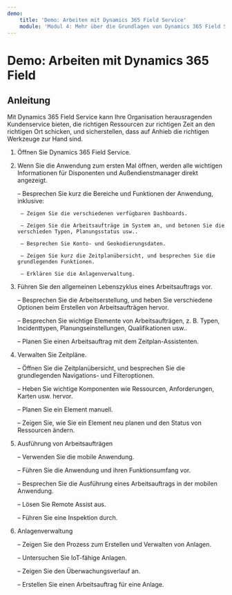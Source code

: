 ```yaml
---
demo:
    title: 'Demo: Arbeiten mit Dynamics 365 Field Service'
    module: 'Modul 4: Mehr über die Grundlagen von Dynamics 365 Field Service erfahren'
---
```


# Demo: Arbeiten mit Dynamics 365 Field

## Anleitung

Mit Dynamics 365 Field Service kann Ihre Organisation herausragenden Kundenservice bieten, die richtigen Ressourcen zur richtigen Zeit an den richtigen Ort schicken, und sicherstellen, dass auf Anhieb die richtigen Werkzeuge zur Hand sind.

1. Öffnen Sie Dynamics 365 Field Service. 

2. Wenn Sie die Anwendung zum ersten Mal öffnen, werden alle wichtigen Informationen für Disponenten und Außendienstmanager direkt angezeigt. 

	– Besprechen Sie kurz die Bereiche und Funktionen der Anwendung, inklusive: 

		– Zeigen Sie die verschiedenen verfügbaren Dashboards. 

		– Zeigen Sie die Arbeitsaufträge im System an, und betonen Sie die verschieden Typen, Planungsstatus usw.. 

		– Besprechen Sie Konto- und Geokodierungsdaten.

		– Zeigen Sie kurz die Zeitplanübersicht, und besprechen Sie die grundlegenden Funktionen. 

		– Erklären Sie die Anlagenverwaltung.

3. Führen Sie den allgemeinen Lebenszyklus eines Arbeitsauftrags vor.

	– Besprechen Sie die Arbeitserstellung, und heben Sie verschiedene Optionen beim Erstellen von Arbeitsaufträgen hervor.

	– Besprechen Sie wichtige Elemente von Arbeitsaufträgen, z. B. Typen, Incidenttypen, Planungseinstellungen, Qualifikationen usw..

	– Planen Sie einen Arbeitsauftrag mit dem Zeitplan-Assistenten.

4. Verwalten Sie Zeitpläne. 

	– Öffnen Sie die Zeitplanübersicht, und besprechen Sie die grundlegenden Navigations- und Filteroptionen.

	– Heben Sie wichtige Komponenten wie Ressourcen, Anforderungen, Karten usw. hervor. 

	– Planen Sie ein Element manuell. 

	– Zeigen Sie, wie Sie ein Element neu planen und den Status von Ressourcen ändern. 

5. Ausführung von Arbeitsaufträgen 

	– Verwenden Sie die mobile Anwendung. 

	– Führen Sie die Anwendung und ihren Funktionsumfang vor.

	– Besprechen Sie die Ausführung eines Arbeitsauftrags in der mobilen Anwendung.

	– Lösen Sie Remote Assist aus.

	– Führen Sie eine Inspektion durch.

6. Anlagenverwaltung

	– Zeigen Sie den Prozess zum Erstellen und Verwalten von Anlagen.

	– Untersuchen Sie IoT-fähige Anlagen.

	– Zeigen Sie den Überwachungsverlauf an.

	– Erstellen Sie einen Arbeitsauftrag für eine Anlage.

